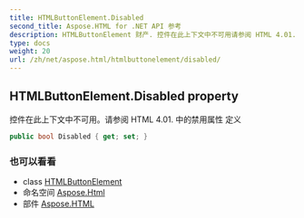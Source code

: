 ```yaml
---
title: HTMLButtonElement.Disabled
second_title: Aspose.HTML for .NET API 参考
description: HTMLButtonElement 财产. 控件在此上下文中不可用请参阅 HTML 4.01. 中的禁用属性 定义
type: docs
weight: 20
url: /zh/net/aspose.html/htmlbuttonelement/disabled/
---
```

## HTMLButtonElement.Disabled property

控件在此上下文中不可用。请参阅 HTML 4.01. 中的禁用属性 定义

```csharp
public bool Disabled { get; set; }
```

### 也可以看看

* class [HTMLButtonElement](../)
* 命名空间 [Aspose.Html](../../htmlbuttonelement/)
* 部件 [Aspose.HTML](../../../)


